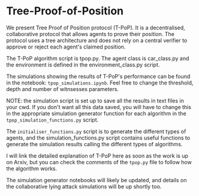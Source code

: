 # Tree-Proof-of-Position

We present Tree Proof of Position protocol (T-PoP). It is a decentralised, collaborative protocol that allows agents to prove their position. The protocol uses a tree architecture and does not rely on a central verifier to approve or reject each agent's claimed position.

The T-PoP algorithm script is tpop.py. The agent class is car_class.py and the environment is defined in the environment_class.py script.

The simulations showing the results of T-PoP's performance can be found in the notebook: `tpop_simulations.ipynb`. Feel free to change the threshold, depth and number of witnsesses parameters.


NOTE: the simulation script is set up to save all the results in text files in your cwd. If you don't want all this data saved, you will have to change this in the appropriate simulation generator function for each algorithm in the `tpop_simulation_functions.py` script.

The `initialiser_functions.py` script is to generate the different types of agents, and the simulation_functions.py script contains useful functions to generate the simulation results calling the different types of algorithms.

I will link the detailed explanation of T-PoP here as soon as the work is up on Arxiv, but you can check the comments of the `tpop.py` file to follow how the algorithm works.

The simulation generator notebooks will likely be updated, and details on the collaborative lying attack simulations will be up shortly too. 
